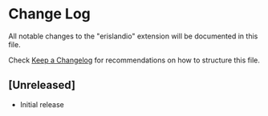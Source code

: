 # Change Log

All notable changes to the "erislandio" extension will be documented in this file.

Check [Keep a Changelog](http://keepachangelog.com/) for recommendations on how to structure this file.

## [Unreleased]

- Initial release
